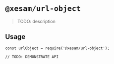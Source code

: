 # `@xesam/url-object`

> TODO: description

## Usage

```
const urlObject = require('@xesam/url-object');

// TODO: DEMONSTRATE API
```
